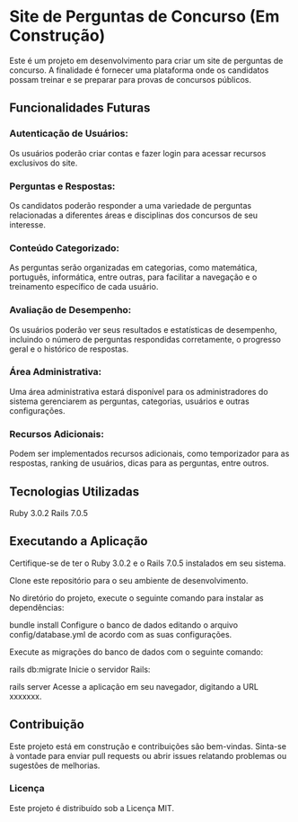 # Site de Perguntas de Concurso (Em Construção)
Este é um projeto em desenvolvimento para criar um site de perguntas de concurso. A finalidade é fornecer uma plataforma onde os candidatos possam treinar e se preparar para provas de concursos públicos.


## Funcionalidades Futuras
### Autenticação de Usuários: 
Os usuários poderão criar contas e fazer login para acessar recursos exclusivos do site.

### Perguntas e Respostas: 
Os candidatos poderão responder a uma variedade de perguntas relacionadas a diferentes áreas e disciplinas dos concursos de seu interesse.

### Conteúdo Categorizado: 
As perguntas serão organizadas em categorias, como matemática, português, informática, entre outras, para facilitar a navegação e o treinamento específico de cada usuário.

### Avaliação de Desempenho: 
Os usuários poderão ver seus resultados e estatísticas de desempenho, incluindo o número de perguntas respondidas corretamente, o progresso geral e o histórico de respostas.

### Área Administrativa: 
Uma área administrativa estará disponível para os administradores do sistema gerenciarem as perguntas, categorias, usuários e outras configurações.

### Recursos Adicionais: 
Podem ser implementados recursos adicionais, como temporizador para as respostas, ranking de usuários, dicas para as perguntas, entre outros.

## Tecnologias Utilizadas
Ruby 3.0.2
Rails 7.0.5
## Executando a Aplicação
Certifique-se de ter o Ruby 3.0.2 e o Rails 7.0.5 instalados em seu sistema.

Clone este repositório para o seu ambiente de desenvolvimento.

No diretório do projeto, execute o seguinte comando para instalar as dependências:

bundle install
Configure o banco de dados editando o arquivo config/database.yml de acordo com as suas configurações.

Execute as migrações do banco de dados com o seguinte comando:

rails db:migrate
Inicie o servidor Rails:

rails server
Acesse a aplicação em seu navegador, digitando a URL xxxxxxx.

## Contribuição
Este projeto está em construção e contribuições são bem-vindas. Sinta-se à vontade para enviar pull requests ou abrir issues relatando problemas ou sugestões de melhorias.

### Licença
Este projeto é distribuído sob a Licença MIT.